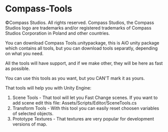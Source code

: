 # Compass-Tools
©Compass Studios. All rights reserved. Compass Studios, the Compass Studios logo are trademarks and/or registered trademarks of Compass Studios Corporation in Poland and other countries.

You can download Compass Tools.unitypackage, this is AiO unity package which contains all tools, but you can download tools separatly, depending on what you need.

All the tools will have support, and if we make other, they will be here as fast as possible. 

You can use this tools as you want, but you CAN'T mark it as yours.


That tools will help you with Unity Engine:
1. Scene Tools - That tool will let you Fast Change scenes. If you want to add scene edit this file: Assets/Scripts/Editor/SceneTools.cs
2. Transform Tools - With this tool you can easily reset choosen variables of selected objects.
3. Prototype Textures - That textures are very popular for development versions of map.
